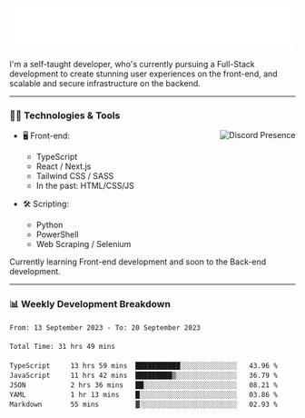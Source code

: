 <img src="assets/wave.svg" alt=":wave:" />

I'm a self-taught developer, who's currently pursuing a Full-Stack development to create stunning user experiences on the front-end, and scalable and secure infrastructure on the backend.

---

### 🧑‍💻 Technologies & Tools

<a href="https://discord.com/users/414304208649453568" target="_blank" rel="nofollow">
   <img src="https://lanyard-profile-readme.vercel.app/api/414304208649453568?idleMessage=Probably%20doing%20something%20else..." alt="Discord Presence" align="right">
</a>

- 🖥️ Front-end:

  - TypeScript
  - React / Next.js
  - Tailwind CSS / SASS
  - In the past: HTML/CSS/JS

- 🛠 Scripting:

  - Python
  - PowerShell
  - Web Scraping / Selenium

Currently learning Front-end development and soon to the Back-end development.

---

### 📊 Weekly Development Breakdown

<!-- ![ccrsxx's GitHub Stats](https://github-readme-stats.vercel.app/api?username=ccrsxx&count_private=true&theme=tokyonight) -->
<!-- ![ccrsxx's Top Langs](https://github-readme-stats.vercel.app/api/top-langs/?username=ccrsxx&hide=lua,java,html&theme=tokyonight) -->

<!--START_SECTION:waka-->

```txt
From: 13 September 2023 - To: 20 September 2023

Total Time: 31 hrs 49 mins

TypeScript     13 hrs 59 mins  ███████████░░░░░░░░░░░░░░   43.96 %
JavaScript     11 hrs 42 mins  █████████▒░░░░░░░░░░░░░░░   36.79 %
JSON           2 hrs 36 mins   ██░░░░░░░░░░░░░░░░░░░░░░░   08.21 %
YAML           1 hr 13 mins    █░░░░░░░░░░░░░░░░░░░░░░░░   03.86 %
Markdown       55 mins         ▓░░░░░░░░░░░░░░░░░░░░░░░░   02.93 %
```

<!--END_SECTION:waka-->
